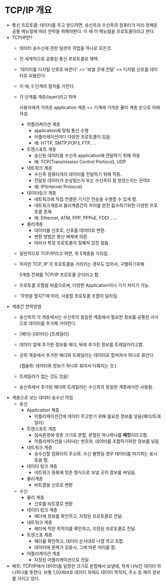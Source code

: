 # TCP/IP 개요

* 통신 프로토콜: 데이터를 주고 받으려면, 송신측과 수신측의 컴퓨터가 미리 정해둔 공통 메뉴얼에 따라 연락을 취해야한다. 이 때 이 메뉴얼을 프로토콜이라고 한다.
* TCP/IP란?
  * 데이터 송수신에 관한 일련의 작업을 하나로 모은것.
  * 전 세계적으로 공통된 통신 프로토콜로 체택.
  * '데이터를 디지털 신호로 바꾼다' =&gt; '보낼 곳에 전달' =&gt; 디지털 신호를 데이터로 되돌린다.
  * 이 때, 5 단계의 절차를 거친다.
  * 각 단계를 계층\(layer\)라고 하며  

    사용자에게 가까운 application 계층 =&gt; 기계에 가까운 물리 계층 순으로 아래 작성.

    * 어플리케이션 계층
      * application에 맞춰 통신 수행
      * 어플리케이션마다 다양한 프로토콜이 있음.
      * 예: HTTP, SMTP,POP3, FTP, ...
    * 트렌스포트 계층
      * 송신된 데이터를 수신측 application에 전달하기 위해 작동
      * 예: TCP\(Transmission Control Protocol\), UDP
    * 네트워크 계층
      * 수신측 컴퓨터까지 데이터를 전달하기 위해 작동.
      * 전달된 데이터가 손상됬는지 또는 수신측이 잘 받았는지는 관여X
      * 예: IP\(Internet Protocol\)
    * 데이터링크 계층
      * 네트워크에 직접 연결된 기기간 전송을 수행할 수 있게 함.
      * 네트워크계층과 물리계층간의 차이를 완전 흡수하기위한 다양한 프로토콜 존재
      * 예: Ethernet, ATM, PPP, PPPoE, FDDI , ...
    * 물리계층
      * 데이터를 신호로, 신호를 데이터로 변환.
      * 변환 방법은 통신 매체에 의존.
      * 따라서 특정 프로토콜이 정해져 있진 않음.

  * 일반적으로 TCP/IP라고 하면, 위 5계층을 가리킴.
  * 하지만 TCP, IP 각 프로토콜을 가리키는 경우도 있어서, 구별하기위해  

    5계층 전체를 TCP/IP 프로토콜 군이라고 함.

  * 프로토콜 조합을 바꿈으로써, 다양한 Application이나 기기 처리가 가능.
  * '무엇을 할지?'에 따라, 사용할 프로토콜 조합이 달라짐.
* 계층간 연락방법
  * 송신측의 각 계층에서는 수신측의 동일한 계층에서 필요한 정보를 공통된 서식으로 데이터를 추가해 가야한다.
  * \[헤더\]-\[데이터\]-\[트레일러\]
  * 데이터 앞에 추가한 정보를 헤더, 뒤에 추가한 정보를 트레일러라고함.
  * 상위 계층에서 추가한 헤더와 트레일러는 데이터로 합쳐져서 하나로 묶인다.  

    \(캡슐화: 데이터와 정보가 하나루 묶여서 다뤄지는 것.\)

  * 트레일러가 없는 것도 있음!
  * 송신측에서 추가된 헤더와 트레일러는 수신측의 동일한 계층에서만 사용됨.
* 계층으로 보는 데이터 송수신 작업
  * 송신
    * Application 계층
      * 어플리케이션간에 데이터 주고받기 위해 필요한 정보를 넣음\(헤더/트레일러\)
    * 트렌스포트 계층
      * 접속환경에 맞춘 크기로 분할, 분할된 하나하나를 **패킷**이라고함.
      * 어플리케이션을 나타내는 번호와, 데이터를 조합하기위한 정보를 넣음
    * 네트워크 계층
      * 송수신할 컴퓨터의 주소와, 수신 불명일 경우 데이터를 파기하는 표시등을 함.
    * 데이터 링크 계층
      * 네트워크 종류에 맞춘 형식으로 보낼 곳의 정보를 써넣음.
    * 물리계층
      * 비트열을 신호로 변환
  * 수신
    * 물리 계층
      * 신호를 비트열로 변환
    * 데이터 링크 계층
      * 헤더에 정보를 확인하고, 지정된 프로토콜로 전달.
    * 네트워크 계층
      * 헤더에 적힌 목적지를 확인하고, 지정된 프로토콜로 전달.
    * 트렌스포 계층
      * 헤더를 확인하고, 데이터 순서대로 나열 하고 조합.
      * 데이터에 문제가 있을시, 그에 따른 처리를 함.
    * 어플리케이션 계층
      * 지정된 어플리케이션으로 전달.
* 패킷: TCP/IP에서 데이터를 일정한 크기로 분할해서 보낼때, 작게 나눠진 데이터 하나하나를 뜻한다. 보통 1,024bit로 데이터 외에도 데이터 목적지, 주소 등 제어 정보를 가지고 있다.

